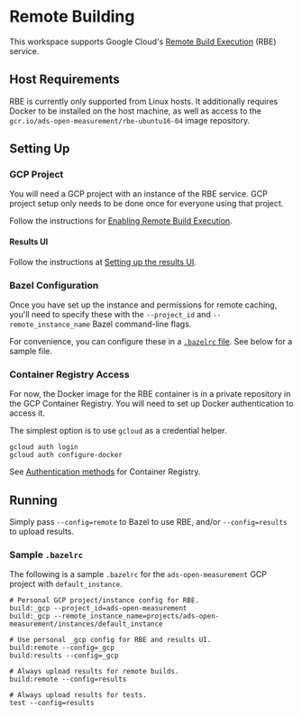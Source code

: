 # Remote Building

This workspace supports Google Cloud's
[Remote Build Execution](https://cloud.google.com/remote-build-execution/docs/overview)
(RBE) service.

## Host Requirements

RBE is currently only supported from Linux hosts. It additionally requires
Docker to be installed on the host machine, as well as access to the
`gcr.io/ads-open-measurement/rbe-ubuntu16-04` image repository.

## Setting Up

### GCP Project

You will need a GCP project with an instance of the RBE service. GCP project
setup only needs to be done once for everyone using that project.

Follow the instructions for
[Enabling Remote Build Execution](https://cloud.google.com/remote-build-execution/docs/set-up/enable).

#### Results UI

Follow the instructions at
[Setting up the results UI](https://cloud.google.com/remote-build-execution/docs/results-ui/getting-started-results-ui).

### Bazel Configuration

Once you have set up the instance and permissions for remote caching, you'll
need to specify these with the `--project_id` and `--remote_instance_name` Bazel
command-line flags.

For convenience, you can configure these in a
[`.bazelrc` file](https://docs.bazel.build/versions/master/guide.html#bazelrc-the-bazel-configuration-file).
See below for a sample file.

### Container Registry Access

For now, the Docker image for the RBE container is in a private repository in
the GCP Container Registry. You will need to set up Docker authentication to
access it.

The simplest option is to use `gcloud` as a credential helper.

```shell
gcloud auth login
gcloud auth configure-docker
```

See
[Authentication methods](https://cloud.google.com/container-registry/docs/advanced-authentication)
for Container Registry.

## Running

Simply pass `--config=remote` to Bazel to use RBE, and/or `--config=results` to
upload results.

### Sample `.bazelrc`

The following is a sample `.bazelrc` for the `ads-open-measurement` GCP project
with `default_instance`.

```
# Personal GCP project/instance config for RBE.
build:_gcp --project_id=ads-open-measurement
build:_gcp --remote_instance_name=projects/ads-open-measurement/instances/default_instance

# Use personal _gcp config for RBE and results UI.
build:remote --config=_gcp
build:results --config=_gcp

# Always upload results for remote builds.
build:remote --config=results

# Always upload results for tests.
test --config=results
```
